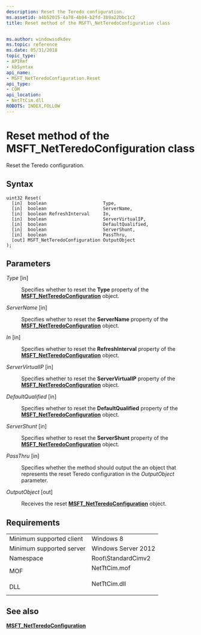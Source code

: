 ```yaml
---
description: Reset the Teredo configuration.
ms.assetid: a4b52015-4a78-4b84-b2fd-3b9a22bbc1c2
title: Reset method of the MSFT\_NetTeredoConfiguration class


ms.author: windowssdkdev
ms.topic: reference
ms.date: 05/31/2018
topic_type: 
- APIRef
- kbSyntax
api_name: 
- MSFT_NetTeredoConfiguration.Reset
api_type: 
- COM
api_location: 
- NetTtCim.dll
ROBOTS: INDEX,FOLLOW
---
```


# Reset method of the MSFT\_NetTeredoConfiguration class

Reset the Teredo configuration.

## Syntax


```mof
uint32 Reset(
  [in]  boolean                     Type,
  [in]  boolean                     ServerName,
  [in]  boolean RefreshInterval     In,
  [in]  boolean                     ServerVirtualIP,
  [in]  boolean                     DefaultQualified,
  [in]  boolean                     ServerShunt,
  [in]  boolean                     PassThru,
  [out] MSFT_NetTeredoConfiguration OutputObject
);
```



## Parameters

<dl> <dt>

*Type* \[in\]
</dt> <dd>

Specifies whether to reset the **Type** property of the [**MSFT\_NetTeredoConfiguration**](msft-netteredoconfiguration.md) object.

</dd> <dt>

*ServerName* \[in\]
</dt> <dd>

Specifies whether to reset the **ServerName** property of the [**MSFT\_NetTeredoConfiguration**](msft-netteredoconfiguration.md) object.

</dd> <dt>

*In* \[in\]
</dt> <dd>

Specifies whether to reset the **RefreshInterval** property of the [**MSFT\_NetTeredoConfiguration**](msft-netteredoconfiguration.md) object.

</dd> <dt>

*ServerVirtualIP* \[in\]
</dt> <dd>

Specifies whether to reset the **ServerVirtualIP** property of the [**MSFT\_NetTeredoConfiguration**](msft-netteredoconfiguration.md) object.

</dd> <dt>

*DefaultQualified* \[in\]
</dt> <dd>

Specifies whether to reset the **DefaultQualified** property of the [**MSFT\_NetTeredoConfiguration**](msft-netteredoconfiguration.md) object.

</dd> <dt>

*ServerShunt* \[in\]
</dt> <dd>

Specifies whether to reset the **ServerShunt** property of the [**MSFT\_NetTeredoConfiguration**](msft-netteredoconfiguration.md) object.

</dd> <dt>

*PassThru* \[in\]
</dt> <dd>

Specifies whether the method should output the an object that represents the reset Teredo configuration in the *OutputObject* parameter.

</dd> <dt>

*OutputObject* \[out\]
</dt> <dd>

Receives the reset [**MSFT\_NetTeredoConfiguration**](msft-netteredoconfiguration.md) object.

</dd> </dl>

## Requirements



|                                     |                                                                                         |
|-------------------------------------|-----------------------------------------------------------------------------------------|
| Minimum supported client<br/> | Windows 8<br/>                                                                    |
| Minimum supported server<br/> | Windows Server 2012<br/>                                                          |
| Namespace<br/>                | Root\\StandardCimv2<br/>                                                          |
| MOF<br/>                      | <dl> <dt>NetTtCim.mof</dt> </dl> |
| DLL<br/>                      | <dl> <dt>NetTtCim.dll</dt> </dl> |



## See also

<dl> <dt>

[**MSFT\_NetTeredoConfiguration**](msft-netteredoconfiguration.md)
</dt> </dl>

 

 




